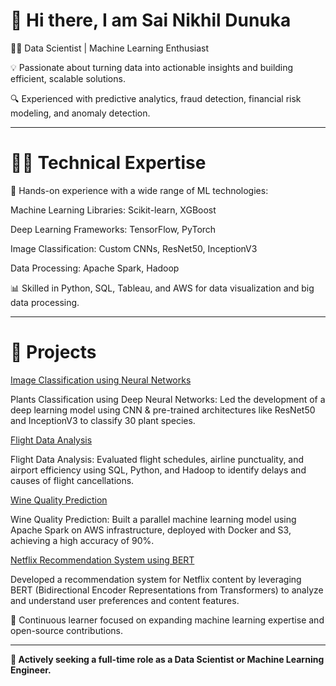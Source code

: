 # 👋 Hi there, I am Sai Nikhil Dunuka

👨‍💻 Data Scientist | Machine Learning Enthusiast

💡 Passionate about turning data into actionable insights and building efficient, scalable solutions.

🔍 Experienced with predictive analytics, fraud detection, financial risk modeling, and anomaly detection.

---

# 🧑‍💻 Technical Expertise

🤖 Hands-on experience with a wide range of ML technologies:

Machine Learning Libraries: Scikit-learn, XGBoost

Deep Learning Frameworks: TensorFlow, PyTorch

Image Classification: Custom CNNs, ResNet50, InceptionV3

Data Processing: Apache Spark, Hadoop

📊 Skilled in Python, SQL, Tableau, and AWS for data visualization and big data processing.

---

# 🚀 Projects

[Image Classification using Neural Networks](https://github.com/Nikhil28058/Image-Classification-using-Neural-Networks)

Plants Classification using Deep Neural Networks: Led the development of a deep learning model using CNN & pre-trained architectures like ResNet50 and InceptionV3 to classify 30 plant species.

[Flight Data Analysis](https://github.com/Nikhil28058/Flight-Data-Analysis)

Flight Data Analysis: Evaluated flight schedules, airline punctuality, and airport efficiency using SQL, Python, and Hadoop to identify delays and causes of flight cancellations.

[Wine Quality Prediction](https://github.com/Nikhil28058/Wine-Quality-Prediction-using-Docker-Container-and-S3-Bucket)

Wine Quality Prediction: Built a parallel machine learning model using Apache Spark on AWS infrastructure, deployed with Docker and S3, achieving a high accuracy of 90%.

[Netflix Recommendation System using BERT](https://github.com/Nikhil28058/Netflix-Recommendation-System-using-BERT)

Developed a recommendation system for Netflix content by leveraging BERT (Bidirectional Encoder Representations from Transformers) to analyze and understand user preferences and content features.

🌱 Continuous learner focused on expanding machine learning expertise and open-source contributions.

---

**👀 Actively seeking a full-time role as a Data Scientist or Machine Learning Engineer.**
<!---
Nikhil28058/Nikhil28058 is a ✨ special ✨ repository because its `README.md` (this file) appears on your GitHub profile.
You can click the Preview link to take a look at your changes.
--->
